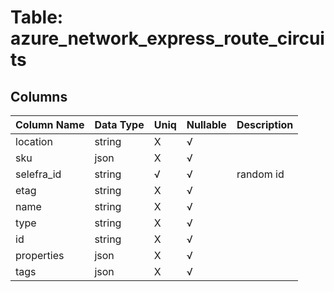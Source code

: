 # Table: azure_network_express_route_circuits

## Columns 

|  Column Name   |  Data Type  | Uniq | Nullable | Description | 
|  ----  | ----  | ----  | ----  | ---- | 
| location | string | X | √ |  | 
| sku | json | X | √ |  | 
| selefra_id | string | √ | √ | random id | 
| etag | string | X | √ |  | 
| name | string | X | √ |  | 
| type | string | X | √ |  | 
| id | string | X | √ |  | 
| properties | json | X | √ |  | 
| tags | json | X | √ |  | 


